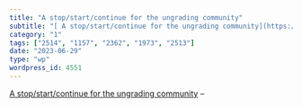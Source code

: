 ```yaml
---
title: "A stop/start/continue for the ungrading community"
subtitle: "[ A stop/start/continue for the ungrading community](https://rtalbert.org/a-stop-start-continue-for-..."
category: "1"
tags: ["2514", "1157", "2362", "1973", "2513"]
date: "2023-06-29"
type: "wp"
wordpress_id: 4551
---
```

[ A stop/start/continue for the ungrading community](https://rtalbert.org/a-stop-start-continue-for-the-ungrading-community/?utm_source=Iterable&utm_medium=email&utm_campaign=campaign_7146472_nl_Teaching_date_20230629&cid=te&source=&sourceid=) –